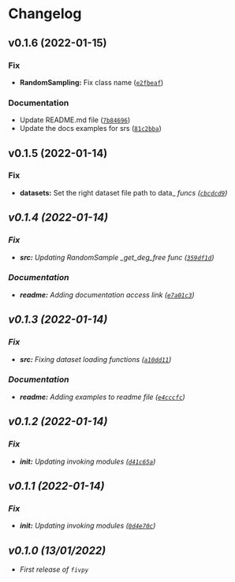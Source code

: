 # Changelog

<!--next-version-placeholder-->

## v0.1.6 (2022-01-15)
### Fix
* **RandomSampling:** Fix class name ([`e2fbeaf`](https://github.com/TheilonMacedo/fivpy/commit/e2fbeaf992172e815c10150947ce920aab403dd1))

### Documentation
* Update README.md file ([`7b84696`](https://github.com/TheilonMacedo/fivpy/commit/7b84696dc752cd692cdea934473f4afcdf389e39))
* Update the docs examples for srs ([`81c2bba`](https://github.com/TheilonMacedo/fivpy/commit/81c2bbab9228c1a1a5f55afc99a0532d4cbfb3c1))

## v0.1.5 (2022-01-14)
### Fix
* **datasets:** Set the right dataset file path to data_<i> funcs ([`cbcdcd9`](https://github.com/TheilonMacedo/fivpy/commit/cbcdcd9fff3a9bc9c7e11aa4c9497f0ef7d3cbae))

## v0.1.4 (2022-01-14)
### Fix
* **src:** Updating RandomSample _get_deg_free func ([`359df1d`](https://github.com/TheilonMacedo/fivpy/commit/359df1d2dd11701a44e785520177a4103fbcfeb8))

### Documentation
* **readme:** Adding documentation access link ([`e7a01c3`](https://github.com/TheilonMacedo/fivpy/commit/e7a01c31f3f580342b39dd859cd5dfe26a57e1ec))

## v0.1.3 (2022-01-14)
### Fix
* **src:** Fixing dataset loading functions ([`a10dd11`](https://github.com/TheilonMacedo/fivpy/commit/a10dd11c9cbefe1d099352e712b657567ff25dba))

### Documentation
* **readme:** Adding examples to readme file ([`e4cccfc`](https://github.com/TheilonMacedo/fivpy/commit/e4cccfccce35c0f2a76df609de2cc40e11fb9d19))

## v0.1.2 (2022-01-14)
### Fix
* **__init__:** Updating invoking modules ([`d41c65a`](https://github.com/TheilonMacedo/fivpy/commit/d41c65a35ae822b1c23a5097783e89e1d06eebb5))

## v0.1.1 (2022-01-14)
### Fix
* **__init__:** Updating invoking modules ([`0d4e70c`](https://github.com/TheilonMacedo/fivpy/commit/0d4e70c4f4b6f6022d9dfa4074b71ed0c3a3ad8f))

## v0.1.0 (13/01/2022)

- First release of `fivpy`